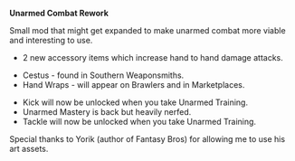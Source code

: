 **Unarmed Combat Rework**

Small mod that might get expanded to make unarmed combat more viable and interesting to use.

* 2 new accessory items which increase hand to hand damage attacks.
- Cestus - found in Southern Weaponsmiths.
- Hand Wraps - will appear on Brawlers and in Marketplaces.
* Kick will now be unlocked when you take Unarmed Training.
* Unarmed Mastery is back but heavily nerfed.
* Tackle will now be unlocked when you take Unarmed Training.

Special thanks to Yorik (author of Fantasy Bros) for allowing me to use his art assets. 